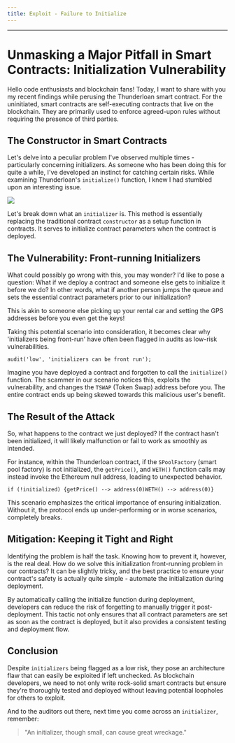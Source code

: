 ```yaml
---
title: Exploit - Failure to Initialize
---
```




---

# Unmasking a Major Pitfall in Smart Contracts: Initialization Vulnerability

Hello code enthusiasts and blockchain fans! Today, I want to share with you my recent findings while perusing the Thunderloan smart contract. For the uninitiated, smart contracts are self-executing contracts that live on the blockchain. They are primarily used to enforce agreed-upon rules without requiring the presence of third parties.

## The Constructor in Smart Contracts

Let's delve into a peculiar problem I've observed multiple times - particularly concerning initializers. As someone who has been doing this for quite a while, I've developed an instinct for catching certain risks. While examining Thunderloan's `initialize()` function, I knew I had stumbled upon an interesting issue.

![](https://cdn.videotap.com/OpjaMfHKQ2Zje0pNKhzI-13.95.png)

Let's break down what an `initializer` is. This method is essentially replacing the traditional contract `constructor` as a setup function in contracts. It serves to initialize contract parameters when the contract is deployed.

## The Vulnerability: Front-running Initializers

What could possibly go wrong with this, you may wonder? I'd like to pose a question: What if we deploy a contract and someone else gets to initialize it before we do? In other words, what if another person jumps the queue and sets the essential contract parameters prior to our initialization?

This is akin to someone else picking up your rental car and setting the GPS addresses before you even get the keys!

Taking this potential scenario into consideration, it becomes clear why 'initializers being front-run' have often been flagged in audits as low-risk vulnerabilities.

```
audit('low', 'initializers can be front run');
```

Imagine you have deployed a contract and forgotten to call the `initialize()` function. The scammer in our scenario notices this, exploits the vulnerability, and changes the `TSWAP` (Token Swap) address before you. The entire contract ends up being skewed towards this malicious user's benefit.

## The Result of the Attack

So, what happens to the contract we just deployed? If the contract hasn't been initialized, it will likely malfunction or fail to work as smoothly as intended.

For instance, within the Thunderloan contract, if the `SPoolFactory` (smart pool factory) is not initialized, the `getPrice()`, and `WETH()` function calls may instead invoke the Ethereum null address, leading to unexpected behavior.

```
if (!initialized) {getPrice() --> address(0)WETH() --> address(0)}
```

This scenario emphasizes the critical importance of ensuring initialization. Without it, the protocol ends up under-performing or in worse scenarios, completely breaks.

## Mitigation: Keeping it Tight and Right

Identifying the problem is half the task. Knowing how to prevent it, however, is the real deal. How do we solve this initialization front-running problem in our contracts? It can be slightly tricky, and the best practice to ensure your contract's safety is actually quite simple - automate the initialization during deployment.

By automatically calling the initialize function during deployment, developers can reduce the risk of forgetting to manually trigger it post-deployment. This tactic not only ensures that all contract parameters are set as soon as the contract is deployed, but it also provides a consistent testing and deployment flow.

## Conclusion

Despite `initializers` being flagged as a low risk, they pose an architecture flaw that can easily be exploited if left unchecked. As blockchain developers, we need to not only write rock-solid smart contracts but ensure they're thoroughly tested and deployed without leaving potential loopholes for others to exploit.

And to the auditors out there, next time you come across an `initializer`, remember:

> "An initializer, though small, can cause great wreckage."
